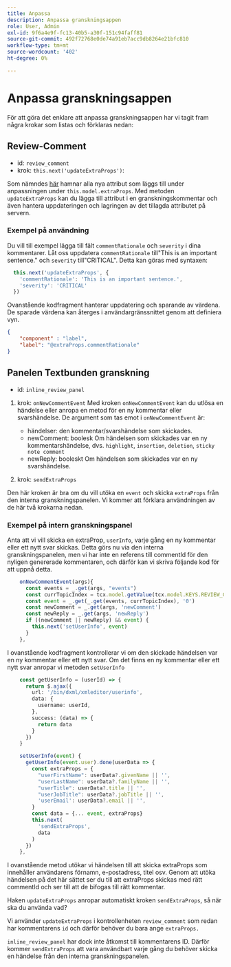 ```yaml
---
title: Anpassa
description: Anpassa granskningsappen
role: User, Admin
exl-id: 9f6a4e9f-fc13-40b5-a30f-151c94faff81
source-git-commit: 492f72768e0de74a91eb7acc9db8264e21bfc810
workflow-type: tm+mt
source-wordcount: '402'
ht-degree: 0%

---
```


# Anpassa granskningsappen

För att göra det enklare att anpassa granskningsappen har vi tagit fram några krokar som listas och förklaras nedan:

## Review-Comment

- id: `review_comment`
- krok: `this.next('updateExtraProps')`:

Som nämndes [här](../../aem_guides_framework/basic-customisation.md) hamnar alla nya attribut som läggs till under anpassningen under `this.model.extraProps`. Med metoden `updateExtraProps` kan du lägga till attribut i en granskningskommentar och även hantera uppdateringen och lagringen av det tillagda attributet på servern.

### Exempel på användning

Du vill till exempel lägga till fält `commentRationale` och `severity` i dina kommentarer.
Låt oss uppdatera `commentRationale` till&quot;This is an important sentence.&quot; och `severity` till&quot;CRITICAL&quot;.
Detta kan göras med syntaxen:

```typescript
  this.next('updateExtraProps', {
    'commentRationale': 'This is an important sentence.',
    'severity': 'CRITICAL'
  })
```

Ovanstående kodfragment hanterar uppdatering och sparande av värdena. De sparade värdena kan återges i användargränssnittet genom att definiera vyn.

```JSON
{
    "component" : "label",
    "label": "@extraProps.commentRationale"
}
```

## Panelen Textbunden granskning

- id: `inline_review_panel`

1. krok: `onNewCommentEvent`
Med kroken `onNewCommentEvent` kan du utlösa en händelse eller anropa en metod för en ny kommentar eller svarshändelse.
De argument som tas emot i `onNewCommentEvent` är:
   - händelser: den kommentar/svarshändelse som skickades.
   - newComment: boolesk
Om händelsen som skickades var en ny kommentarshändelse, dvs. `highlight`, `insertion`, `deletion`, `sticky note comment`
   - newReply: booleskt
Om händelsen som skickades var en ny svarshändelse.

2. krok: `sendExtraProps`

Den här kroken är bra om du vill utöka en `event` och skicka `extraProps` från den interna granskningspanelen. Vi kommer att förklara användningen av de här två krokarna nedan.

### Exempel på intern granskningspanel

Anta att vi vill skicka en extraProp, `userInfo`, varje gång en ny kommentar eller ett nytt svar skickas. Detta görs nu via den interna granskningspanelen, men vi har inte en referens till commentId för den nyligen genererade kommentaren, och därför kan vi skriva följande kod för att uppnå detta.

```typescript
    onNewCommentEvent(args){
      const events = _.get(args, "events")
      const currTopicIndex = tcx.model.getValue(tcx.model.KEYS.REVIEW_CURR_TOPIC) || this.getValue('currTopicIndex') || "0"
      const event = _.get(_.get(events, currTopicIndex), '0')
      const newComment = _.get(args, 'newComment')
      const newReply = _.get(args, 'newReply')
      if ((newComment || newReply) && event) {
        this.next('setUserInfo', event)
      }
    },
```

I ovanstående kodfragment kontrollerar vi om den skickade händelsen var en ny kommentar eller ett nytt svar. Om det finns en ny kommentar eller ett nytt svar anropar vi metoden `setUserInfo`

```typescript
    const getUserInfo = (userId) => {
      return $.ajax({
        url: '/bin/dxml/xmleditor/userinfo',
        data: {
          username: userId,
        },
        success: (data) => {
          return data
        }
      })
    }

    setUserInfo(event) {
      getUserInfo(event.user).done(userData => {
        const extraProps = {
          "userFirstName": userData?.givenName || '',
          "userLastName": userData?.familyName || '',
          "userTitle": userData?.title || '',
          "userJobTitle": userData?.jobTitle || '',
          'userEmail': userData?.email || '',
        }
        const data = {... event, extraProps}
        this.next(
          'sendExtraProps',
          data
        )
      })
    },
```

I ovanstående metod utökar vi händelsen till att skicka extraProps som innehåller användarens förnamn, e-postadress, titel osv. Genom att utöka händelsen på det här sättet ser du till att extraProps skickas med rätt commentId och ser till att de bifogas till rätt kommentar.

Haken `updateExtraProps` anropar automatiskt kroken `sendExtraProps`, så när ska du använda vad?

Vi använder `updateExtraProps` i kontrollenheten `review_comment` som redan har kommentarens `id` och därför behöver du bara ange `extraProps.`

`inline_review_panel` har dock inte åtkomst till kommentarens ID. Därför kommer `sendExtraProps` att vara användbart varje gång du behöver skicka en händelse från den interna granskningspanelen.
